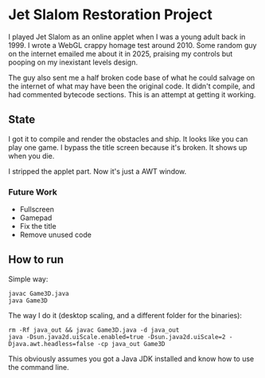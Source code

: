 # Jet Slalom Restoration Project

I played Jet Slalom as an online applet when I was a young adult back in 1999.
I wrote a WebGL crappy homage test around 2010.
Some random guy on the internet emailed me about it in 2025, praising my controls but pooping on my inexistant levels design.

The guy also sent me a half broken code base of what he could salvage on the internet of what may have been the original code.
It didn't compile, and had commented bytecode sections.
This is an attempt at getting it working.

## State

I got it to compile and render the obstacles and ship. It looks like you can play one game. I bypass the title screen because it's broken. It shows up when you die.

I stripped the applet part. Now it's just a AWT window.

### Future Work

- Fullscreen
- Gamepad
- Fix the title
- Remove unused code

## How to run

Simple way:
```
javac Game3D.java
java Game3D
```

The way I do it (desktop scaling, and a different folder for the binaries):
```
rm -Rf java_out && javac Game3D.java -d java_out
java -Dsun.java2d.uiScale.enabled=true -Dsun.java2d.uiScale=2 -Djava.awt.headless=false -cp java_out Game3D
```

This obviously assumes you got a Java JDK installed and know how to use the command line.